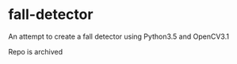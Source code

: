 # fall-detector
An attempt to create a fall detector using Python3.5 and OpenCV3.1

Repo is archived
